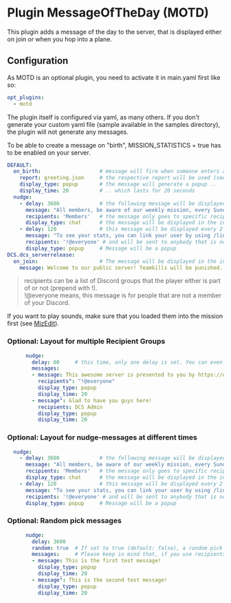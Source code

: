 # Plugin MessageOfTheDay (MOTD)
This plugin adds a message of the day to the server, that is displayed either on join or when you hop into a plane.

## Configuration
As MOTD is an optional plugin, you need to activate it in main.yaml first like so:
```yaml
opt_plugins:
  - motd
```

The plugin itself is configured via yaml, as many others. If you don't generate your custom yaml file (sample available 
in the samples directory), the plugin will not generate any messages.

To be able to create a message on "birth", MISSION_STATISTICS = true has to be enabled on your server.

```yaml
DEFAULT:
  on_birth:                   # message will fire when someone enters a plane
    report: greeting.json     # the respective report will be used (see Reporting Framework)
    display_type: popup       # the message will generate a popup ..
    display_time: 20          # .. which lasts for 20 seconds
  nudge:
    - delay: 3600             # the following message will be displayed every 3600 seconds (1h)
      message: "All members, be aware of our weekly mission, every Sunday at 1700 UTC!"
      recipients: 'Members'   # the message only goes to specific recipients (see below)
      display_type: chat      # the message will be displayed in the in-game chat
    - delay: 120              # this message will be displayed every 2 mins
      message: "To see your stats, you can link your user by using /linkme in your discord!"
      recipients: '!@everyone' # and will be sent to anybody that is not linked yet (has not the discord role @everyone)
      display_type: popup     # Message will be a popup
DCS.dcs_serverrelease:
  on_join:                    # The message will be displayed in the in-game chat on join of the server.
    message: Welcome to our public server! Teamkills will be punished.
```
> recipients can be a list of Discord groups that the player either is part of or not (prepend with !).<br>
> !@everyone means, this message is for people that are not a member of your Discord.

If you want to play sounds, make sure that you loaded them into the mission first (see [MizEdit](../../extensions/mizedit/README.md)).

### Optional: Layout for multiple Recipient Groups
```yaml
      nudge:
        delay: 60     # this time, only one delay is set. You can even use a list in here.
        messages:
        - message: This awesome server is presented to you by https://discord.gg/myfancylink.\nCome and join us!
          recipients": "!@everyone"
          display_type: popup
          display_time: 20
        - message": Glad to have you guys here!
          recipients: DCS Admin
          display_type: popup
          display_time: 20
```

### Optional: Layout for nudge-messages at different times
```yaml
  nudge:
    - delay: 3600             # the following message will be displayed every 3600 seconds (1h)
      message: "All members, be aware of our weekly mission, every Sunday at 1700 UTC!"
      recipients: 'Members'   # the message only goes to specific recipients (see below)
      display_type: chat      # the message will be displayed in the in-game chat
    - delay: 120              # this message will be displayed every 2 mins
      message: "To see your stats, you can link your user by using /linkme in your discord!"
      recipients: '!@everyone' # and will be sent to anybody that is not linked yet (has not the discord role @everyone)
      display_type: popup     # Message will be a popup
```

### Optional: Random pick messages
```yaml
      nudge:
        delay: 3600     
        random: true  # If set to true (default: false), a random pick will be made out of the messages list.
        messages:     # Please keep in mind that, if you use recipients, only those recipients of that specific message will receive.
        - message: This is the first test message!
          display_type: popup
          display_time: 20
        - message": This is the second test message!
          display_type: popup
          display_time: 20
```
